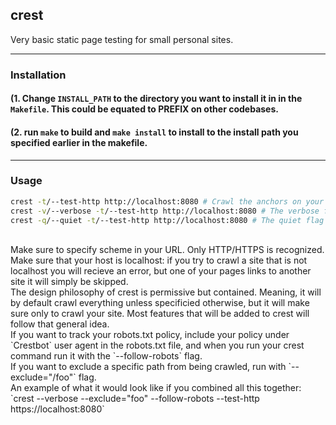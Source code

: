 ## crest
Very basic static page testing for small personal sites.

---

### Installation
#### (1. Change `INSTALL_PATH` to the directory you want to install it in in the `Makefile`. This could be equated to PREFIX on other codebases.<br>
#### (2. run `make` to build and `make install` to install to the install path you specified earlier in the makefile. <br>
---

### Usage
``` bash
crest -t/--test-http http://localhost:8080 # Crawl the anchors on your site.
crest -v/--verbose -t/--test-http http://localhost:8080 # The verbose flag will modify your testing flag, so it is not a flag that has any standalone functionoality. It will print verbose logging messages for all stages in the crawling process.
crest -q/--quiet -t/--test-http http://localhost:8080 # The quiet flag will print messages sent to stderr.
```
<br>
Make sure to specify scheme in your URL. Only HTTP/HTTPS is recognized. Make sure that your host is localhost: if you try to crawl a site that is not localhost you will recieve an error, but one of your pages links to another site it will simply be skipped. <br>
The design philosophy of crest is permissive but contained. Meaning, it will by default crawl everything unless specificied otherwise, but it will make sure only to crawl your site. Most features that will be added to crest will follow that general idea.
<br>
If you want to track your robots.txt policy, include your policy under `Crestbot` user agent in the robots.txt file, and when you run your crest command run it with the `--follow-robots` flag.
<br>
If you want to exclude a specific path from being crawled, run with `--exclude="/foo"` flag.
<br>
An example of what it would look like if you combined all this together: `crest --verbose --exclude="foo" --follow-robots --test-http https://localhost:8080`
